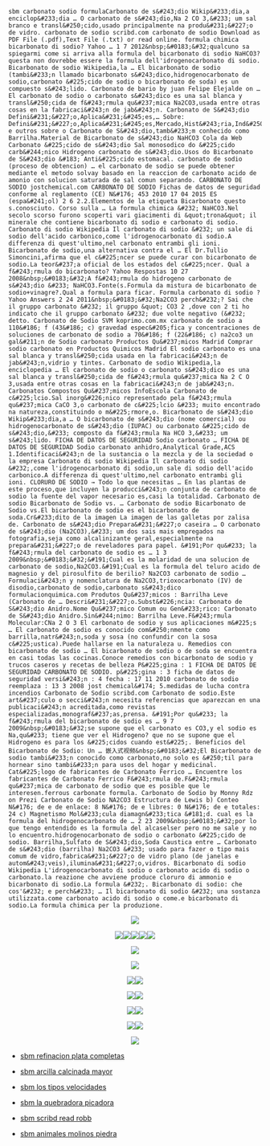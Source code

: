 
```
sbm carbonato sodio formulaCarbonato de s&#243;dio Wikip&#233;dia,a enciclop&#233;dia … O carbonato de s&#243;dio,Na 2 CO 3,&#233; um sal branco e transl&#250;cido,usado principalmente na produ&#231;&#227;o de vidro. carbonato de sodio scribd.com carbonato de sodio Download as PDF File (.pdf),Text File (.txt) or read online. formula chimica bicarbonato di sodio? Yahoo … 1 7 2012&nbsp;&#0183;&#32;qualcuno sa spiegarmi come si arriva alla formula del bicarbonato di sodio NaHCO3? questa non dovrebbe essere la formula dell'idrogenocarbonato di sodio. Bicarbonato de sodio Wikipedia,la … El bicarbonato de sodio (tambi&#233;n llamado bicarbonato s&#243;dico,hidrogenocarbonato de sodio,carbonato &#225;cido de sodio o bicarbonato de soda) es un compuesto s&#243;lido. Carbonato de bario by juan Felipe Elejalde on … El carbonato de sodio o carbonato s&#243;dico es una sal blanca y transl&#250;cida de f&#243;rmula qu&#237;mica Na2CO3,usada entre otras cosas en la fabricaci&#243;n de jab&#243;n. Carbonato de S&#243;dio Defini&#231;&#227;o,Aplica&#231;&#245;es,… Sobre: Defini&#231;&#227;o,Aplica&#231;&#245;es,Mercado,Hist&#243;ria,Ind&#250;stria,Equipamentos e outros sobre o Carbonato de S&#243;dio,tamb&#233;m conhecido como Barrilha.Material de Bicarbonato de s&#243;dio NaHCO3 Cola da Web Carbonato &#225;cido de s&#243;dio Sal monosodico do &#225;cido carb&#244;nico Hidrogeno carbonato de s&#243;dio.Usos do Bicarbonato de S&#243;dio &#183; Anti&#225;cido estomacal. carbonato de sodio (proceso de obtencion) … el carbonato de sodio se puede obtener mediante el metodo solvay basado en la reaccion de carbonato acido de amonio con solucion saturada de sal comun separando. CARBONATO DE SODIO jostchemical.com CARBONATO DE SODIO Fichas de datos de seguridad conforme al reglamento (CE) N&#176; 453 2010 17 04 2015 ES (espa&#241;ol) 2 6 2.2.Elementos de la etiqueta Bicarbonato questo s.conosciuto. Corso sulla … La formula chimica &#232; NaHCO3.Nel secolo scorso furono scoperti vari giacimenti di &quot;trona&quot; il minerale che contiene bicarbonato di sodio e carbonato di sodio. Carbonato di sodio Wikipedia Il carbonato di sodio &#232; un sale di sodio dell'acido carbonico,come l'idrogenocarbonato di sodio.A differenza di quest'ultimo,nel carbonato entrambi gli ioni. Bicarbonato de sodio,una alternativa contra el … El Dr.Tullio Simoncini,afirma que el c&#225;ncer se puede curar con bicarbonato de sodio.La teor&#237;a oficial de los estados del c&#225;ncer. Qual a f&#243;rmula do bicarbonato? Yahoo Respostas 10 27 2008&nbsp;&#0183;&#32;A f&#243;rmula do hidrogeno carbonato de s&#243;dio &#233; NaHCO3.Fonte(s.Formula da mistura de bicarbonato de sodio+vinagre?.Qual a formula para ficar. Formula carbonato di sodio ? Yahoo Answers 2 24 2011&nbsp;&#0183;&#32;Na2CO3 perch&#232;? Sai che il gruppo carbonato &#232; il gruppo &quot; CO3 2 ,dove con 2 ti ho indicato che il gruppo carbonato &#232; due volte negativo (&#232; detto. Carbonato de Sodio SVM koprimo.com.mx carbonato de sodio a 110&#186; f (43&#186; c) gravedad espec&#205;fica y concentraciones de soluciones de carbonato de sodio a 70&#186; f (22&#186; c) na2co3 un gal&#211;n de Sodio carbonato Productos Qu&#237;micos Madrid Comprar sodio carbonato en Productos Quimicos Madrid El sodio carbonato es una sal blanca y transl&#250;cida usada en la fabricaci&#243;n de jab&#243;n,vidrio y tintes. Carbonato de sodio Wikipedia,la enciclopedia … El carbonato de sodio o carbonato s&#243;dico es una sal blanca y transl&#250;cida de f&#243;rmula qu&#237;mica Na 2 C O 3,usada entre otras cosas en la fabricaci&#243;n de jab&#243;n. Carbonatos Compostos Qu&#237;micos InfoEscola Carbonato de c&#225;lcio.Sal inorg&#226;nico representado pela f&#243;rmula qu&#237;mica CaCO 3,o carbonato de c&#225;lcio &#233; muito encontrado na natureza,constituindo o m&#225;rmore,o. Bicarbonato de s&#243;dio Wikip&#233;dia,a … O bicarbonato de s&#243;dio (nome comercial) ou hidrogenocarbonato de s&#243;dio (IUPAC) ou carbonato &#225;cido de s&#243;dio,&#233; composto da f&#243;rmula Na HCO 3,&#233; um s&#243;lido. FICHA DE DATOS DE SEGURIDAD Sodio carbonato … FICHA DE DATOS DE SEGURIDAD Sodio carbonato anhidro,Analytical Grade,ACS 1.Identificaci&#243;n de la sustancia o la mezcla y de la sociedad o la empresa Carbonato di sodio Wikipedia Il carbonato di sodio &#232;,come l'idrogenocarbonato di sodio,un sale di sodio dell'acido carbonico.A differenza di quest'ultimo,nel carbonato entrambi gli ioni. CLORURO DE SODIO → Todo lo que necesitas … En las plantas de este proceso,que incluyen la producci&#243;n conjunta de carbonato de sodio la fuente del vapor necesario es,casi la totalidad. Carbonato de sodio Bicarbonato de Sodio vs. … Carbonato de sodio Bicarbonato de Sodio vs.El bicarbonato de sodio es el bicarbonato de soda.Cr&#233;dito de la imagen La imagen de las galletas por zalisa de. Carbonato de s&#243;dio Prepara&#231;&#227;o caseira … O carbonato de s&#243;dio (Na2CO3),&#233; um dos sais mais empregados na fotografia,seja como alcalinizante geral,especialmente na prepara&#231;&#227;o de reveladores para papel. &#191;Por qu&#233; la f&#243;rmula del carbonato de sodio es … 1 3 2009&nbsp;&#0183;&#32;&#191;Cual es la molaridad de una solucion de carbonato de sodio,Na2CO3.&#191;Cual es la formula del teluro acido de magnesio y del pirosulfito de berilio? Na2CO3 carbonato de sodio … Formulaci&#243;n y nomenclatura de Na2CO3,trioxocarbonato (IV) de disodio,carbonato de sodio,carbonato s&#243;dico formulacionquimica.com Produtos Qu&#237;micos : Barrilha Leve (Carbonato de … Descri&#231;&#227;o.Subst&#226;ncia: Carbonato de S&#243;dio Anidro.Nome Qu&#237;mico Comum ou Gen&#233;rico: Carbonato de S&#243;dio Anidro.Sin&#244;nimo: Barrilha Leve.F&#243;rmula Molecular:CNa 2 O 3 El carbonato de sodio y sus aplicaciones m&#225;s … El carbonato de sodio es conocido com&#250;nmente como barrilla,natr&#243;n,soda y sosa (no confundir con la sosa c&#225;ustica).Puede hallarse en la naturaleza u. Remedios con bicarbonato de sodio … El bicarbonato de sodio o de soda se encuentra en casi todas las cocinas.Conoce remedios con bicarbonato de sodio y trucos caseros y recetas de belleza P&#225;gina : 1 FICHA DE DATOS DE SEGURIDAD CARBONATO DE SODIO. p&#225;gina : 3 ficha de datos de seguridad versi&#243;n : 4 fecha : 17 11 2010 carbonato de sodio reemplaza : 13 3 2008 jost chemical&#174; 5.medidas de lucha contra incendios Carbonato de Sodio scribd.com Carbonato de sodio.Este art&#237;culo o secci&#243;n necesita referencias que aparezcan en una publicaci&#243;n acreditada,como revistas especializadas,monograf&#237;as,prensa. &#191;Por qu&#233; la f&#243;rmula del bicarbonato de sodio es … 9 7 2009&nbsp;&#0183;&#32;se supone que el carbonato es CO3,y el sodio es Na,qu&#233; tiene que ver el Hidrogeno? que no se supone que el Hidrogeno es para los &#225;cidos cuando est&#225;. Beneficios del Bicarbonato de Sodio: Un … 嵌入式视频&nbsp;&#0183;&#32;El Bicarbonato de sodio tambi&#233;n conocido como carbonato,no solo es &#250;til para hornear sino tambi&#233;n para usos del hogar y medicinal. Cat&#225;logo de fabricantes de Carbonato Ferrico … Encuentre los fabricantes de Carbonato Ferrico F&#243;rmula de.F&#243;rmula qu&#237;mica de carbonato de sodio que es posible que le interesen.ferrous carbonate formula. Carbonato de Sodio by Monny Rdz on Prezi Carbonato de Sodio NA2CO3 Estructura de Lewis b) Conteo N&#176; de e de enlace: 8 N&#176; de e libres: 0 N&#176; de e totales: 24 c) Magnetismo Mol&#233;cula diamagn&#233;tica &#181;d. cual es la formula del hidrogenocarbonato de … 2 23 2009&nbsp;&#0183;&#32;por lo que tengo entendido es la formula del alcaselser pero no me sale y no lo encuentro.hidrogenocarbonato de sodio o carbonato &#225;cido de sodio. Barrilha,Sulfato de S&#243;dio,Soda Caustica entre … Carbonato de s&#243;dio (barrilha) Na2CO3 &#233; usado para fazer o tipo mais comum de vidro,fabrica&#231;&#227;o de vidro plano (de janelas e autom&#243;veis),ilumina&#231;&#227;o,vidros. Bicarbonato di sodio Wikipedia L'idrogenocarbonato di sodio o carbonato acido di sodio o carbonato.la reazione che avviene produce cloruro di ammonio e bicarbonato di sodio.La formula &#232;. Bicarbonato di sodio: che cos'&#232; e perch&#233; … Il bicarbonato di sodio &#232; una sostanza utilizzata.come carbonato acido di sodio o come.e bicarbonato di sodio.La formula chimica per la produzione. 
```

<div align="center">

<a href="https://es-crusher.shibang-china.com/github&k=sbm+carbonato+sodio+formula"><img src="https://static.shibang-china.com/es/crusher/logo.jpg"></a>

<a href="https://es-crusher.shibang-china.com/github&k=sbm+carbonato+sodio+formula"><img src="https://static.shibang-china.com/es/crusher/index.jpg"></a><a href="https://es-crusher.shibang-china.com/material.htmlgithub&k=sbm+carbonato+sodio+formula"><img src="https://static.shibang-china.com/es/crusher/material.jpg"></a><a href="https://es-crusher.shibang-china.com/application.htmlgithub&k=sbm+carbonato+sodio+formula"><img src="https://static.shibang-china.com/es/crusher/application.jpg"></a><a href="https://es-crusher.shibang-china.com/aboutus.htmlgithub&k=sbm+carbonato+sodio+formula"><img src="https://static.shibang-china.com/es/crusher/aboutus.jpg"></a><a href="https://es-crusher.shibang-china.com/contact.htmlgithub&k=sbm+carbonato+sodio+formula"><img src="https://static.shibang-china.com/es/crusher/contact.jpg"></a>

<a href="https://es-crusher.shibang-china.com/github&k=sbm+carbonato+sodio+formula"><img src="https://static.shibang-china.com/es/crusher/banner.jpg"></a>

<a href="https://swt.shibang-china.com/github&k=sbm+carbonato+sodio+formula"><img src="https://static.shibang-china.com/es/crusher/text.jpg"></a>

<a href="https://swt.shibang-china.com/github&k=sbm+carbonato+sodio+formula"><img src="https://static.shibang-china.com/es/crusher/chat.jpg"></a><a href="https://es-crusher.shibang-china.com/contact.htmlgithub&k=sbm+carbonato+sodio+formula"><img src="https://static.shibang-china.com/es/crusher/message.jpg"></a>

<a href="https://es-crusher.shibang-china.com/products/pe.htmlgithub&k=sbm+carbonato+sodio+formula"><img src="https://static.shibang-china.com/es/crusher/pe.jpg"></a><a href="https://es-crusher.shibang-china.com/products/pf.htmlgithub&k=sbm+carbonato+sodio+formula"><img src="https://static.shibang-china.com/es/crusher/pf.jpg"></a>

<a href="https://es-crusher.shibang-china.com/products/hpt.htmlgithub&k=sbm+carbonato+sodio+formula"><img src="https://static.shibang-china.com/es/crusher/hpt.jpg"></a><a href="https://es-crusher.shibang-china.com/products/vsi.htmlgithub&k=sbm+carbonato+sodio+formula"><img src="https://static.shibang-china.com/es/crusher/vsi.jpg"></a>

<a href="https://es-crusher.shibang-china.com/products/klv.htmlgithub&k=sbm+carbonato+sodio+formula"><img src="https://static.shibang-china.com/es/crusher/klv.jpg"></a><a href="https://es-crusher.shibang-china.com/products/portable.htmlgithub&k=sbm+carbonato+sodio+formula"><img src="https://static.shibang-china.com/es/crusher/portable.jpg"></a>

<a href="https://swt.shibang-china.com/github&k=sbm+carbonato+sodio+formula"><img src="https://static.shibang-china.com/es/crusher/case.jpg"></a>

</div>


* [sbm refinacion plata completas](sbm%20refinacion%20plata%20completas.md)

* [sbm arcilla calcinada mayor](sbm%20arcilla%20calcinada%20mayor.md)

* [sbm los tipos velocidades](sbm%20los%20tipos%20velocidades.md)

* [sbm la quebradora picadora](sbm%20la%20quebradora%20picadora.md)

* [sbm scribd read robb](sbm%20scribd%20read%20robb.md)

* [sbm animales molinos piedra](sbm%20animales%20molinos%20piedra.md)
